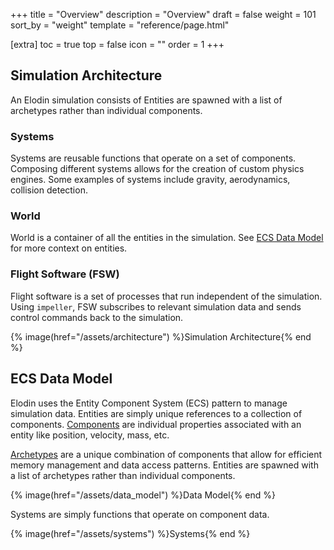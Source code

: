 +++
title = "Overview"
description = "Overview"
draft = false
weight = 101
sort_by = "weight"
template = "reference/page.html"

[extra]
toc = true
top = false
icon = ""
order = 1
+++


## Simulation Architecture

An Elodin simulation consists of Entities are spawned with a list of archetypes rather than individual components.

### Systems
Systems are reusable functions that operate on a set of components. Composing different systems allows for the creation of custom physics engines. Some examples of systems include gravity, aerodynamics, collision detection.

### World
World is a container of all the entities in the simulation. See [ECS Data Model](/reference/overview#ecs-data-model) for more context on entities.

### Flight Software (FSW)
Flight software is a set of processes that run independent of the simulation. Using `impeller`, FSW subscribes to relevant simulation data and sends control commands back to the simulation.

{% image(href="/assets/architecture") %}Simulation Architecture{% end %}


## ECS Data Model

Elodin uses the Entity Component System (ECS) pattern to manage simulation data. Entities are simply unique references to a collection of components. [Components] are individual properties associated with an entity like position, velocity, mass, etc.

[Archetypes] are a unique combination of components that allow for efficient memory management and data access patterns. Entities are spawned with a list of archetypes rather than individual components.

{% image(href="/assets/data_model") %}Data Model{% end %}

Systems are simply functions that operate on component data.

{% image(href="/assets/systems") %}Systems{% end %}

[Systems]: /reference/python-api#systems
[Components]: /reference/python-api#components
[Archetypes]: /reference/python-api#archetypes
